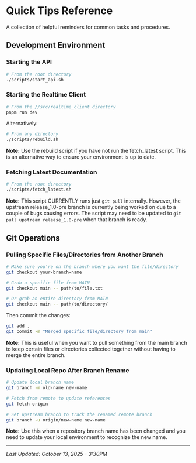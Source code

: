 # Quick Tips Reference

A collection of helpful reminders for common tasks and procedures.

## Development Environment

### Starting the API
```bash
# From the root directory
./scripts/start_api.sh
```

### Starting the Realtime Client
```bash
# From the //src/realtime_client directory
pnpm run dev
```

Alternatively:
```bash
# From any directory
./scripts/rebuild.sh
```

**Note:** Use the rebuild script if you have not run the fetch_latest script. This is an alternative way to ensure your environment is up to date.

### Fetching Latest Documentation
```bash
# From the root directory
./scripts/fetch_latest.sh
```

**Note:** This script CURRENTLY runs just `git pull` internally. However, the upstream release_1.0-pre branch is currently being worked on due to a couple of bugs causing errors. The script may need to be updated to `git pull upstream release_1.0-pre` when that branch is ready.

## Git Operations

### Pulling Specific Files/Directories from Another Branch
```bash
# Make sure you're on the branch where you want the file/directory
git checkout your-branch-name

# Grab a specific file from MAIN
git checkout main -- path/to/file.txt

# Or grab an entire directory from MAIN
git checkout main -- path/to/directory/
```

Then commit the changes:
```bash
git add .
git commit -m "Merged specific file/directory from main"
```

**Note:** This is useful when you want to pull something from the main branch to keep certain files or directories collected together without having to merge the entire branch.

### Updating Local Repo After Branch Rename
```bash
# Update local branch name
git branch -m old-name new-name

# Fetch from remote to update references
git fetch origin

# Set upstream branch to track the renamed remote branch
git branch -u origin/new-name new-name
```

**Note:** Use this when a repository branch name has been changed and you need to update your local environment to recognize the new name.

---
*Last Updated: October 13, 2025 - 3:30PM*